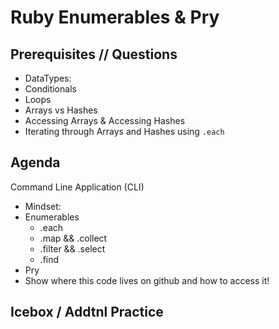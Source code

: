 # Ruby Enumerables & Pry

## Prerequisites // Questions
- DataTypes:  
- Conditionals 
- Loops 
- Arrays vs Hashes
- Accessing Arrays & Accessing Hashes
- Iterating through Arrays and Hashes using `.each`

## Agenda
Command Line Application (CLI)

- Mindset: 
- Enumerables
    - .each
    - .map && .collect
    - .filter && .select 
    - .find
- Pry
- Show where this code lives on github and how to access it! 


## Icebox / Addtnl Practice




